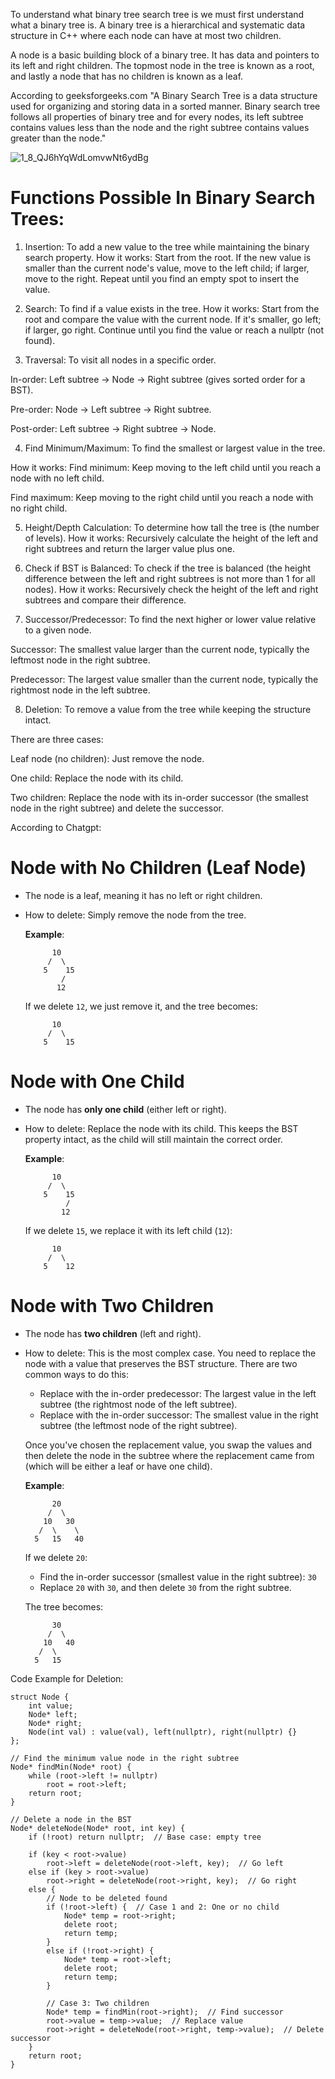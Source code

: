 To understand what binary tree search tree is we must first understand what a binary tree is. A binary tree is a hierarchical and systematic data structure in C++ where each node can have at most two children. 

A node is a basic building block of a binary tree. It has data and pointers to its left and right children. The topmost node in the tree is known as a root, and lastly a node that has no children is known as a leaf.

According to geeksforgeeks.com "A Binary Search Tree is a data structure used for organizing and storing data in a sorted manner. Binary search tree follows all properties of binary tree and for every nodes, its left subtree contains values less than the node and the right subtree contains values greater than the node."

 ![1_8_QJ6hYqWdLomvwNt6ydBg](https://github.com/user-attachments/assets/bc054bcb-ad05-4c03-acc0-758fe89a49f5)

# Functions Possible In Binary Search Trees:

1. Insertion: To add a new value to the tree while maintaining the binary search property.
How it works: Start from the root. If the new value is smaller than the current node's value, move to the left child; if larger, move to the right. Repeat until you find an empty spot to insert the value.

2. Search: To find if a value exists in the tree.
How it works: Start from the root and compare the value with the current node. If it's smaller, go left; if larger, go right. Continue until you find the value or reach a nullptr (not found).

3. Traversal: To visit all nodes in a specific order.

In-order: Left subtree → Node → Right subtree (gives sorted order for a BST).

Pre-order: Node → Left subtree → Right subtree.

Post-order: Left subtree → Right subtree → Node.

4. Find Minimum/Maximum: To find the smallest or largest value in the tree.

How it works:
Find minimum: Keep moving to the left child until you reach a node with no left child.

Find maximum: Keep moving to the right child until you reach a node with no right child.

5. Height/Depth Calculation: To determine how tall the tree is (the number of levels).
How it works: Recursively calculate the height of the left and right subtrees and return the larger value plus one.

6. Check if BST is Balanced: To check if the tree is balanced (the height difference between the left and right subtrees is not more than 1 for all nodes).
How it works: Recursively check the height of the left and right subtrees and compare their difference.

7. Successor/Predecessor: To find the next higher or lower value relative to a given node.

Successor: The smallest value larger than the current node, typically the leftmost node in the right subtree.

Predecessor: The largest value smaller than the current node, typically the rightmost node in the left subtree.

8. Deletion: To remove a value from the tree while keeping the structure intact.

There are three cases:

Leaf node (no children): Just remove the node.

One child: Replace the node with its child.

Two children: Replace the node with its in-order successor (the smallest node in the right subtree) and delete the successor.

According to Chatgpt:

# **Node with No Children (Leaf Node)**

- The node is a leaf, meaning it has no left or right children.
- How to delete: Simply remove the node from the tree.

   **Example**:
   ```
         10
        /  \
       5    15
           /
          12
   ```
   If we delete `12`, we just remove it, and the tree becomes:
   ```
         10
        /  \
       5    15
   ```

# **Node with One Child**

- The node has **only one child** (either left or right).
- How to delete: Replace the node with its child. This keeps the BST property intact, as the child will still maintain the correct order.

   **Example**:
   ```
         10
        /  \
       5    15
            /
           12
   ```
   If we delete `15`, we replace it with its left child (`12`):
   ```
         10
        /  \
       5    12
   ```

# **Node with Two Children**

- The node has **two children** (left and right).
- How to delete: This is the most complex case. You need to replace the node with a value that preserves the BST structure. There are two common ways to do this:

   - Replace with the in-order predecessor: The largest value in the left subtree (the rightmost node of the left subtree).
   - Replace with the in-order successor: The smallest value in the right subtree (the leftmost node of the right subtree).

   Once you've chosen the replacement value, you swap the values and then delete the node in the subtree where the replacement came from (which will be either a leaf or have one child).

   **Example**:
   ```
         20
        /  \
       10   30
      /  \    \
     5   15   40
   ```
   If we delete `20`:
   - Find the in-order successor (smallest value in the right subtree): `30`
   - Replace `20` with `30`, and then delete `30` from the right subtree.

   The tree becomes:
   ```
         30
        /  \
       10   40
      /  \
     5   15
   ```

Code Example for Deletion:

```
struct Node {
    int value;
    Node* left;
    Node* right;
    Node(int val) : value(val), left(nullptr), right(nullptr) {}
};

// Find the minimum value node in the right subtree
Node* findMin(Node* root) {
    while (root->left != nullptr)
        root = root->left;
    return root;
}

// Delete a node in the BST
Node* deleteNode(Node* root, int key) {
    if (!root) return nullptr;  // Base case: empty tree

    if (key < root->value) 
        root->left = deleteNode(root->left, key);  // Go left
    else if (key > root->value) 
        root->right = deleteNode(root->right, key);  // Go right
    else {
        // Node to be deleted found
        if (!root->left) {  // Case 1 and 2: One or no child
            Node* temp = root->right;
            delete root;
            return temp;
        }
        else if (!root->right) {
            Node* temp = root->left;
            delete root;
            return temp;
        }

        // Case 3: Two children
        Node* temp = findMin(root->right);  // Find successor
        root->value = temp->value;  // Replace value
        root->right = deleteNode(root->right, temp->value);  // Delete successor
    }
    return root;
}
